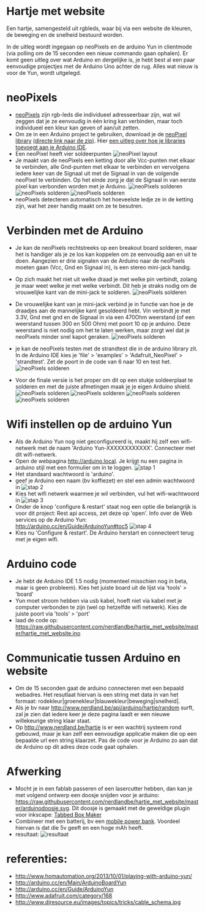 Hartje met website
==================

Een hartje, samengesteld uit rgbleds, waar bij via een website de kleuren, de beweging en de snelheid bestuurd worden.

In de uitleg wordt ingegaan op neoPixels en de arduino Yun in clientmode (via polling om de 15 seconden een nieuw commando gaan ophalen).
Er komt geen uitleg over wat Arduino en dergelijke is, je hebt best al een paar eenvoudige projectjes met de Arduino Uno achter de rug.
Alles wat nieuw is voor de Yun, wordt uitgelegd.

# neoPixels
- [neoPixels](http://www.adafruit.com/category/168) zijn rgb-leds die individueel adresseerbaar zijn, wat wil zeggen dat je ze eenvoudig in één kring kan verbinden, maar toch individueel een kleur kan geven of aan/uit zetten.
- Om ze in een Arduino project te gebruiken, download je de [neoPixel library](https://github.com/adafruit/Adafruit_NeoPixel) [(directe link naar de zip)](https://github.com/adafruit/Adafruit_NeoPixel/archive/master.zip). Hier [een uitleg over hoe je libraries toevoegt aan je Arduino IDE](http://arduino.cc/en/Guide/Libraries).
- Een neoPixel heeft vier soldeerpunten
![neoPixel layout](https://raw.githubusercontent.com/nerdlandbe/hartje_met_website/master/footage/neopixelv2.png)
- Je maakt van de neoPixels een ketting door alle Vcc-punten met elkaar te verbinden, alle Gnd-punten met elkaar te verbinden en vervolgens iedere keer van de Signaal uit met de Signaal in van de volgende neoPixel te verbinden. Op het einde zorg je dat de Signaal in van eerste pixel kan verbonden worden met je Arduino.
![neoPixels solderen](https://raw.githubusercontent.com/nerdlandbe/hartje_met_website/master/footage/solderen-stap01.jpg)
![neoPixels solderen](https://raw.githubusercontent.com/nerdlandbe/hartje_met_website/master/footage/solderen-stap02.jpg)
![neoPixels solderen](https://raw.githubusercontent.com/nerdlandbe/hartje_met_website/master/footage/solderen-stap03.jpg)
- neoPixels detecteren automatisch het hoeveelste ledje ze in de ketting zijn, wat het zeer handig maakt om ze te besutren.

# Verbinden met de Arduino
- Je kan de neoPixels rechtstreeks op een breakout board solderen, maar het is handiger als je ze los kan koppelen om ze eenvoudig aan en uit te doen. Aangezien er drie signalen van de Arduino naar de neoPixels moeten gaan (Vcc, Gnd en Signaal in), is een stereo mini-jack handig.
- Op zich maakt het niet uit welke draad je met welke pin verbindt, zolang je maar weet welke je met welke verbindt. Dit heb je straks nodig om de vrouwelijke kant van de mini-jack te solderen.
![neoPixels solderen](https://raw.githubusercontent.com/nerdlandbe/hartje_met_website/master/footage/solderen-stap04.png)
- De vrouwelijke kant van je mini-jack verbind je in functie van hoe je de draadjes aan de mannelijke kant gesoldeerd hebt. Vin verbindt je met 3.3V, Gnd met gnd en de Signaal in via een 470Ohm weerstand (of een weerstand tussen 300 en 500 Ohm) met poort 10 op je arduino. Deze weerstand is niet nodig om het te laten werken, maar zorgt wel dat je neoPixels minder snel kapot geraken.
![neoPixels solderen](https://raw.githubusercontent.com/nerdlandbe/hartje_met_website/master/howto/schema.png)
- je kan de neoPixels testen met de strandtest die in de arduino library zit. In de Arduino IDE kies je 'file' > 'examples' > 'Adafruit_NeoPixel' > 'strandtest'. Zet de poort in de code van 6 naar 10 en test het.
![neoPixels solderen](https://raw.githubusercontent.com/nerdlandbe/hartje_met_website/master/footage/aangesloten.jpg)

- Voor de finale versie is het proper om dit op een stukje soldeerplaat te solderen en met de juiste afmetingen maak je je eigen Arduino shield.
![neoPixels solderen](https://raw.githubusercontent.com/nerdlandbe/hartje_met_website/master/footage/shield-bovenkant.jpg)
![neoPixels solderen](https://raw.githubusercontent.com/nerdlandbe/hartje_met_website/master/footage/shield-onderkant.jpg)
![neoPixels solderen](https://raw.githubusercontent.com/nerdlandbe/hartje_met_website/master/footage/shield-arduino-links.jpg)
![neoPixels solderen](https://raw.githubusercontent.com/nerdlandbe/hartje_met_website/master/footage/shield-arduino-rechts.jpg)

# Wifi instellen op de arduino Yun
- Als de Arduino Yun nog niet geconfigureerd is, maakt hij zelf een wifi-netwerk met de naam 'Arduino Yun-XXXXXXXXXXXX'. Connecteer met dit wifi-netwerk.
- Open de webpagina http://arduino.local. Je krijgt nu een pagina in arduino stijl met een formulier om in te loggen.
![stap 1](https://raw.githubusercontent.com/nerdlandbe/draadloze_koffiezet/master/howto/stap01.png)
- Het standaard wachtwoord is 'arduino'.
- geef je Arduino een naam (bv koffiezet) en stel een admin wachtwoord in
![stap 2](https://raw.githubusercontent.com/nerdlandbe/draadloze_koffiezet/master/howto/stap02.png)
- Kies het wifi netwerk waarmee je wil verbinden, vul het wifi-wachtwoord in
![stap 3](https://raw.githubusercontent.com/nerdlandbe/draadloze_koffiezet/master/howto/stap03.png)
- Onder de knop 'configure & restart' staat nog een optie die belangrijk is voor dit project: Rest api access, zet deze op 'open'. Info over de Web services op de Arduino Yun: http://arduino.cc/en/Guide/ArduinoYun#toc5
![stap 4](https://raw.githubusercontent.com/nerdlandbe/draadloze_koffiezet/master/howto/stap04.png)
- Kies nu 'Configure & restart'. De Arduino herstart en connecteert terug met je eigen wifi.

# Arduino code
- Je hebt de Arduino IDE 1.5 nodig (momenteel misschien nog in beta, maar is geen probleem). Kies het juiste board uit de lijst via 'tools' > 'board'
- Yun moet stroom hebben via usb kabel, hoeft niet via kabel met je computer verbonden te zijn (wel op hetzelfde wifi netwerk). Kies de juiste poort via 'tools' > 'port'
- laad de code op: https://raw.githubusercontent.com/nerdlandbe/hartje_met_website/master/hartje_met_website.ino

# Communicatie tussen Arduino en website
- Om de 15 seconden gaat de arduino connecteren met een bepaald webadres. Het resutlaat hiervan is een string met data in van het formaat: rodekleur|groenekleur|blauwekleur|beweging|snelheid|.
- Als je bv naar http://www.nerdland.be/api/arduino/hartje/random surft, zal je zien dat iedere keer je deze pagina laadt er een nieuwe willekeurige string klaar staat.
- Op http://www.nerdland.be/hartje is er een wachtrij systeem rond gebouwd, maar je kan zelf een eenvoudige applicatie maken die op een bepaalde url een string klaarzet. Pas de code voor je Arduino zo aan dat de Arduino op dit adres deze code gaat ophalen.

# Afwerking
- Mocht je in een fablab passeren of een lasercutter hebben, dan kan je met volgend ontwerp een doosje snijden voor je arduino: https://raw.githubusercontent.com/nerdlandbe/hartje_met_website/master/arduinodoosje.svg. Dit doosje is gemaakt met de geweldige plugin voor inkscape: [Tabbed Box Maker](http://www.keppel.demon.co.uk/111000/111000.html)
- Combineer met een batterij, bv een [mobile power bank](http://www.dx.com/p/bp-5s-ultra-thin-6000mah-mobile-power-source-bank-for-iphone-5s-samsung-htc-black-grey-309071#.VCrH2CmSxYU). Voordeel hiervan is dat die 5v geeft en een hoge mAh heeft.
- resultaat:
![resultaat](https://raw.githubusercontent.com/nerdlandbe/hartje_met_website/master/footage/afgewerkt.jpg)

# referenties:
- http://www.homautomation.org/2013/10/01/playing-with-arduino-yun/
- http://arduino.cc/en/Main/ArduinoBoardYun
- http://arduino.cc/en/Guide/ArduinoYun
- http://www.adafruit.com/category/168
- http://www.djresource.eu/images/topics/tricks/cable_schema.jpg